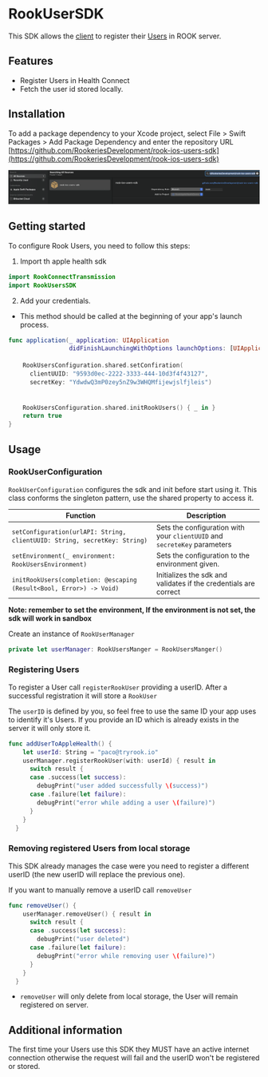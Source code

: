 # RookUserSDK

This SDK allows the [client](https://docs.tryrook.io/docs/Definitions/#client) to register their [Users](https://docs.tryrook.io/docs/Definitions/#User) in ROOK server.

## Features

* Register Users in Health Connect
* Fetch the user id stored locally.

## Installation

To add a package dependency to your Xcode project, select File > Swift Packages > Add Package Dependency and enter the repository URL [https://github.com/RookeriesDevelopment/rook-ios-users-sdk](https://github.com/RookeriesDevelopment/rook-ios-users-sdk)

![swpm-rook-users](swpm-rook-users.png)

## Getting started

To configure Rook Users, you need to follow this steps:

1. Import th apple health sdk

```swift
import RookConnectTransmission
import RookUsersSDK
```

 2. Add your credentials. 
 - This method should be called at the beginning of your app's launch process.

```swift
func application(_ application: UIApplication
                 didFinishLaunchingWithOptions launchOptions: [UIApplication.LaunchOptionsKey : Any]? = nil) -> Bool {
    
    RookUsersConfiguration.shared.setConfiration(
      clientUUID: "9593d0ec-2222-3333-444-10d3f4f43127",
      secretKey: "YdwdwQ3mP0zey5nZ9w3WHQMfijewjslfjleis")
    
    
    RookUsersConfiguration.shared.initRookUsers() { _ in }
    return true
}
```

## Usage

### RookUserConfiguration

`RookUserConfiguration` configures the sdk and init before start using it.
This class conforms the singleton pattern, use the shared property to access it.

| Function | Description |
| -------- | ----------- |
| `setConfiguration(urlAPI: String, clientUUID: String, secretKey: String)` | Sets the configuration with  your `clientUUID` and `secreteKey` parameters |
| `setEnvironment(_ environment: RookUsersEnvironment)` | Sets the configuration to the environment given. |
| `initRookUsers(completion: @escaping (Result<Bool, Error>) -> Void)` | Initializes the sdk and validates if the credentials are correct |

**Note: remember to set the environment, If the environment is not set, the sdk will work in sandbox**

Create an instance of `RookUserManager`

```swift
private let userManager: RookUsersManger = RookUsersManger()
```

### Registering Users

To register a User call `registerRookUser` providing a userID.
 After a successful registration it will store a `RookUser`

The `userID` is defined by you, so feel free to use the same ID your app uses to identify it's
Users. If you provide an ID which is already exists in the server it will only store it.

```swift
func addUserToAppleHealth() {
    let userId: String = "paco@tryrook.io"
    userManager.registerRookUser(with: userId) { result in
      switch result {
      case .success(let success):
        debugPrint("user added successfully \(success)")
      case .failure(let failure):
        debugPrint("error while adding a user \(failure)")
      }
    }
  }
```

### Removing registered Users from local storage

This SDK already manages the case were you need to register a different userID (the new userID
will replace the previous one).

If you want to manually remove a userID call `removeUser` 

```swift
func removeUser() {
    userManager.removeUser() { result in
      switch result {
      case .success(let success):
        debugPrint("user deleted")
      case .failure(let failure):
        debugPrint("error while removing user \(failure)")
      }
    }
  }
```

* `removeUser` will only delete from local storage, the User will remain registered
  on server.

## Additional information

The first time your Users use this SDK they MUST have an active internet connection otherwise
the request will fail and the userID won't be registered or stored.
